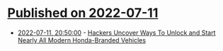 # [Published on 2022-07-11](index.md)

* [2022-07-11, 20:50:00](https://tech.slashdot.org/story/22/07/11/2023254/hackers-uncover-ways-to-unlock-and-start-nearly-all-modern-honda-branded-vehicles?utm_source=rss1.0mainlinkanon&utm_medium=feed) - [Hackers Uncover Ways To Unlock and Start Nearly All Modern Honda-Branded Vehicles](https://tech.slashdot.org/story/22/07/11/2023254/hackers-uncover-ways-to-unlock-and-start-nearly-all-modern-honda-branded-vehicles?utm_source=rss1.0mainlinkanon&utm_medium=feed)
